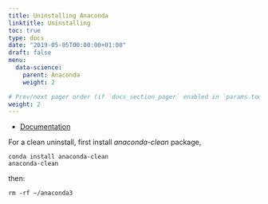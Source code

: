 ```yaml
---
title: Uninstalling Anaconda
linktitle: Uninstalling
toc: true
type: docs
date: "2019-05-05T00:00:00+01:00"
draft: false
menu:
  data-science:
    parent: Anaconda
    weight: 2

# Prev/next pager order (if `docs_section_pager` enabled in `params.toml`)
weight: 2
---
```


- [Documentation](https://docs.anaconda.com/anaconda/install/uninstall/)

For a clean uninstall, first install *anaconda-clean* package,

```
conda install anaconda-clean
anaconda-clean
```

then:

```
rm -rf ~/anaconda3
```
